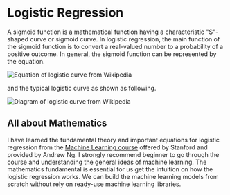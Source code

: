 # Logistic Regression


A sigmoid function is a mathematical function having a characteristic "S"-shaped curve or sigmoid curve. In logistic regression, the main function of the sigmoid function is to convert a real-valued number to a probability of a positive outcome. In general, the sigmoid function can be represented by the equation.

<img src="https://wikimedia.org/api/rest_v1/media/math/render/svg/9537e778e229470d85a68ee0b099c08298a1a3f6" alt="Equation of logistic curve from Wikipedia">

and the typical logistic curve as shown as following.

<img src="https://upload.wikimedia.org/wikipedia/commons/thumb/8/88/Logistic-curve.svg/320px-Logistic-curve.svg.png" alt="Diagram of logistic curve from Wikipedia">


## All about Mathematics

I have learned the fundamental theory and important equations for logistic regression from the <a href="https://www.coursera.org/learn/machine-learning">Machine Learning course</a> offered by Stanford and provided by Andrew Ng. I strongly recommend beginner to go through the course and understanding the general ideas of machine learning. The mathematics fundamental is essential for us get the intuition on how the logistic regression works. We can build the machine learning models from scratch without rely on ready-use machine learning libraries.

